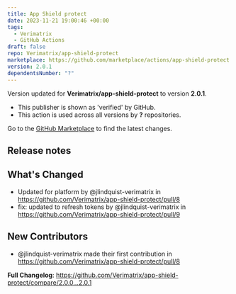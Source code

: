 ```yaml
---
title: App Shield protect
date: 2023-11-21 19:00:46 +00:00
tags:
  - Verimatrix
  - GitHub Actions
draft: false
repo: Verimatrix/app-shield-protect
marketplace: https://github.com/marketplace/actions/app-shield-protect
version: 2.0.1
dependentsNumber: "?"
---
```



Version updated for **Verimatrix/app-shield-protect** to version **2.0.1**.
- This publisher is shown as 'verified' by GitHub.
- This action is used across all versions by **?** repositories.

Go to the [GitHub Marketplace](https://github.com/marketplace/actions/app-shield-protect) to find the latest changes.

## Release notes

## What's Changed
* Updated for platform by @jlindquist-verimatrix in https://github.com/Verimatrix/app-shield-protect/pull/8
* fix: updated to refresh tokens by @jlindquist-verimatrix in https://github.com/Verimatrix/app-shield-protect/pull/9

## New Contributors
* @jlindquist-verimatrix made their first contribution in https://github.com/Verimatrix/app-shield-protect/pull/8

**Full Changelog**: https://github.com/Verimatrix/app-shield-protect/compare/2.0.0...2.0.1
